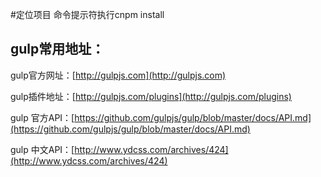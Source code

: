 #定位项目 命令提示符执行cnpm install

## gulp常用地址：

gulp官方网址：[http://gulpjs.com](http://gulpjs.com)

gulp插件地址：[http://gulpjs.com/plugins](http://gulpjs.com/plugins)

gulp 官方API：[https://github.com/gulpjs/gulp/blob/master/docs/API.md](https://github.com/gulpjs/gulp/blob/master/docs/API.md)

gulp 中文API：[http://www.ydcss.com/archives/424](http://www.ydcss.com/archives/424)